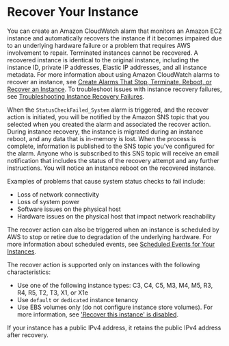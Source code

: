 # Recover Your Instance<a name="ec2-instance-recover"></a>

You can create an Amazon CloudWatch alarm that monitors an Amazon EC2 instance and automatically recovers the instance if it becomes impaired due to an underlying hardware failure or a problem that requires AWS involvement to repair\. Terminated instances cannot be recovered\. A recovered instance is identical to the original instance, including the instance ID, private IP addresses, Elastic IP addresses, and all instance metadata\. For more information about using Amazon CloudWatch alarms to recover an instance, see [Create Alarms That Stop, Terminate, Reboot, or Recover an Instance](UsingAlarmActions.md)\. To troubleshoot issues with instance recovery failures, see [Troubleshooting Instance Recovery Failures](https://docs.aws.amazon.com/AWSEC2/latest/UserGuide/TroubleshootingInstanceRecovery.html)\.

When the `StatusCheckFailed_System` alarm is triggered, and the recover action is initiated, you will be notified by the Amazon SNS topic that you selected when you created the alarm and associated the recover action\. During instance recovery, the instance is migrated during an instance reboot, and any data that is in\-memory is lost\. When the process is complete, information is published to the SNS topic you've configured for the alarm\. Anyone who is subscribed to this SNS topic will receive an email notification that includes the status of the recovery attempt and any further instructions\. You will notice an instance reboot on the recovered instance\.

Examples of problems that cause system status checks to fail include:
+ Loss of network connectivity
+ Loss of system power
+ Software issues on the physical host
+ Hardware issues on the physical host that impact network reachability

The recover action can also be triggered when an instance is scheduled by AWS to stop or retire due to degradation of the underlying hardware\. For more information about scheduled events, see [Scheduled Events for Your Instances](monitoring-instances-status-check_sched.md)\. 

The recover action is supported only on instances with the following characteristics:
+ Use one of the following instance types: C3, C4, C5, M3, M4, M5, R3, R4, R5, T2, T3, X1, or X1e
+ Use `default` or `dedicated` instance tenancy
+ Use EBS volumes only \(do not configure instance store volumes\)\. For more information, see ['Recover this instance' is disabled](https://aws.amazon.com/premiumsupport/knowledge-center/recover-this-instance-cloudwatch-enable/)\.

If your instance has a public IPv4 address, it retains the public IPv4 address after recovery\.